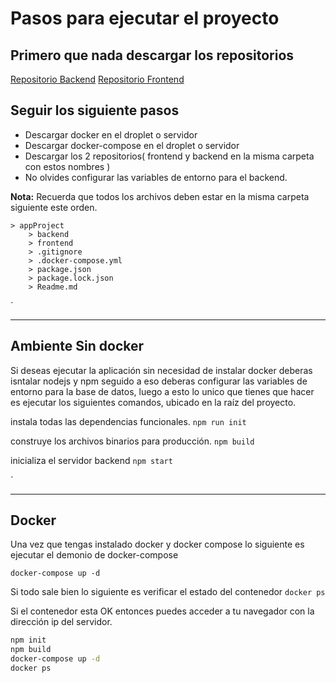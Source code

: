 # Pasos para ejecutar el proyecto
## Primero que nada descargar los repositorios


[Repositorio Backend](https://github.com/Agenda17Julio/agenda17Backend)
[Repositorio Frontend](https://github.com/Agenda17Julio/agenda17Backend)



## Seguir los siguiente pasos

- Descargar docker en el droplet o servidor
- Descargar docker-compose en el droplet o servidor
- Descargar los 2 repositorios( frontend y backend en la misma carpeta con estos nombres ) 
- No olvides configurar las variables de entorno para el backend.

**Nota:** Recuerda que todos los archivos deben estar en la misma carpeta siguiente este orden.
```
> appProject
    > backend
    > frontend
    > .gitignore
    > .docker-compose.yml
    > package.json
    > package.lock.json
    > Readme.md
```

 ´

---
## Ambiente Sin docker

Si deseas ejecutar la aplicación sin necesidad de instalar docker deberas isntalar nodejs y npm seguido a eso deberas configurar las variables de entorno para la base de datos, luego a esto lo unico que tienes que hacer es ejecutar los siguientes comandos, ubicado en la raíz del proyecto.

instala todas las dependencias funcionales.
``
    npm run init
``

construye los archivos binarios para producción.
``
    npm build
``

inicializa el servidor backend
``
    npm start
``

´

---
## Docker

Una vez que tengas instalado docker y docker compose lo siguiente es ejecutar el demonio de docker-compose

``
docker-compose up -d
``

Si todo sale bien lo siguiente es verificar el estado del contenedor
``
docker ps
``

Si el contenedor esta OK entonces puedes acceder a tu navegador con la dirección ip del servidor.


```sh
npm init
npm build
docker-compose up -d
docker ps
```
